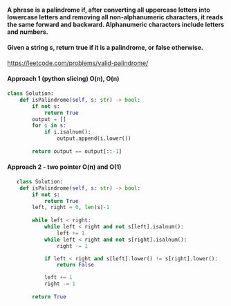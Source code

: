 #### A phrase is a palindrome if, after converting all uppercase letters into lowercase letters and removing all non-alphanumeric characters, it reads the same forward and backward. Alphanumeric characters include letters and numbers.

#### Given a string s, return true if it is a palindrome, or false otherwise.

<https://leetcode.com/problems/valid-palindrome/>

#### Approach 1 (python slicing) O(n), O(n)
```python
class Solution:
    def isPalindrome(self, s: str) -> bool:
        if not s:
            return True
        output = []
        for i in s:
            if i.isalnum():
                output.append(i.lower())
        
        return output == output[::-1]
```
#### Approach 2 - two pointer O(n) and O(1)
```python
   class Solution:
    def isPalindrome(self, s: str) -> bool:
        if not s:
            return True
        left, right = 0, len(s)-1
        
        while left < right:
            while left < right and not s[left].isalnum():
                left += 1	
            while left < right and not s[right].isalnum():
                right -= 1

            if left < right and s[left].lower() != s[right].lower():
                return False

            left += 1
            right -= 1
    
        return True
                
